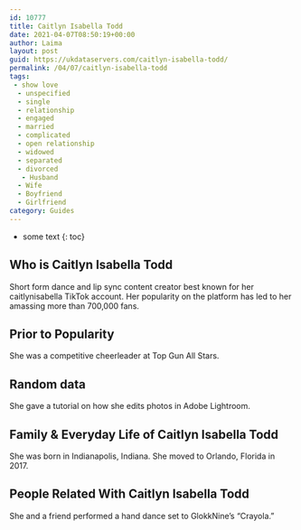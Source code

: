 ```yaml
---
id: 10777
title: Caitlyn Isabella Todd
date: 2021-04-07T08:50:19+00:00
author: Laima
layout: post
guid: https://ukdataservers.com/caitlyn-isabella-todd/
permalink: /04/07/caitlyn-isabella-todd
tags:
 - show love
  - unspecified
  - single
  - relationship
  - engaged
  - married
  - complicated
  - open relationship
  - widowed
  - separated
  - divorced
   - Husband
  - Wife
  - Boyfriend
  - Girlfriend
category: Guides
---
```


* some text
{: toc}


## Who is Caitlyn Isabella Todd
                  
                  
                  
Short form dance and lip sync content creator best known for her caitlynisabella TikTok account. Her popularity on the platform has led to her amassing more than 700,000 fans.
                  
              
            
              
            
                
                
                
## Prior to Popularity
                  
                  
                  
She was a competitive cheerleader at Top Gun All Stars. 
                  
              
            
              
            
                
                
                
## Random data
                  
                  
                  
She gave a tutorial on how she edits photos in Adobe Lightroom. 
                  
              
            
              
            
                
                
                
## Family & Everyday Life of Caitlyn Isabella Todd
                  
                  
                  
She was born in Indianapolis, Indiana. She moved to Orlando, Florida in 2017. 
                  
              
            
              
            
                
                
                
## People Related With Caitlyn Isabella Todd
                  
                  
                  
She and a friend performed a hand dance set to GlokkNine&#8217;s &#8220;Crayola.&#8221;
                  
              
            
              
            
                
              
            
              
              
            
            
              
            
          
          
          